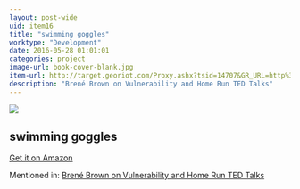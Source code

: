 ```yaml
---
layout: post-wide
uid: item16
title: "swimming goggles"
worktype: "Development"
date: 2016-05-28 01:01:01
categories: project
image-url: book-cover-blank.jpg
item-url: http://target.georiot.com/Proxy.ashx?tsid=14707&GR_URL=http%3A%2F%2Fwww.amazon.com%2FAqua-Sphere-Kaiman-Swimming-Goggles%2Fdp%2FB00HQL9AEI%2F
description: "Brené Brown on Vulnerability and Home Run TED Talks"
---
```

<a href="http://target.georiot.com/Proxy.ashx?tsid=14707&GR_URL=http%3A%2F%2Fwww.amazon.com%2FAqua-Sphere-Kaiman-Swimming-Goggles%2Fdp%2FB00HQL9AEI%2F" target="blank"><img src="../../../../img/thumbs/book-cover-blank.jpg" class="prod-img"></a>
<h2>swimming goggles</h2>
<p><a href="http://target.georiot.com/Proxy.ashx?tsid=14707&GR_URL=http%3A%2F%2Fwww.amazon.com%2FAqua-Sphere-Kaiman-Swimming-Goggles%2Fdp%2FB00HQL9AEI%2F" target="blank">Get it on Amazon</a><p>
<p>Mentioned in: <a href="http://fourhourworkweek.com/2015/08/28/brene-brown-on-vulnerability-and-home-run-ted-talks/" target="blank">Brené Brown on Vulnerability and Home Run TED Talks</a></p>
